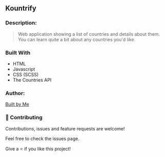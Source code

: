 ## Kountrify

### Description:
> Web application showing a list of countries and details about them. You can learn quite a bit about any countries you'd like.

### Built With
- HTML
- Javascript
- CSS (SCSS)
- The Countries API


### Author:
[Built by Me](https://github.com/JonasAnn/)

### 🤝 Contributing
Contributions, issues and feature requests are welcome!

Feel free to check the issues page.

Give a ⭐️ if you like this project!
